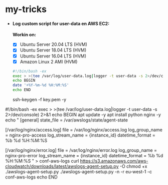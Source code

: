 # my-tricks

- #### Log custom script for user-data en AWS EC2:

    **Workin on:**

    - [x] Ubuntu Server 20.04 LTS (HVM)
    - [x] Ubuntu Server 18.04 LTS (HVM)
    - [x] Ubuntu Server 16.04 LTS (HVM)
    - [x] Amazon Linux 2 AMI (HVM)

    ```sh
    #!/bin/bash -ex
    exec > >(tee /var/log/user-data.log|logger -t user-data -s 2>/dev/console) 2>&1
    echo BEGIN
    date '+%Y-%m-%d %H:%M:%S'
    echo END
    ```
    
    ssh-keygen -f key.pem -y
    
#!/bin/bash -ex
exec > >(tee /var/log/user-data.log|logger -t user-data -s 2>/dev/console) 2>&1
echo BEGIN
apt update -y
apt install python nginx -y
echo "
[general]
state_file = /var/awslogs/state/agent-state
 
[/var/log/nginx/access.log]
file = /var/log/nginx/access.log
log_group_name = nginx-pro-access
log_stream_name = {instance_id}
datetime_format = %b %d %H:%M:%S

[/var/log/nginx/error.log]
file = /var/log/nginx/error.log
log_group_name = nginx-pro-error
log_stream_name = {instance_id}
datetime_format = %b %d %H:%M:%S
" > conf-aws-logs
curl https://s3.amazonaws.com/aws-cloudwatch/downloads/latest/awslogs-agent-setup.py -O
chmod +x ./awslogs-agent-setup.py
./awslogs-agent-setup.py -n -r eu-west-1 -c conf-aws-logs
echo END

